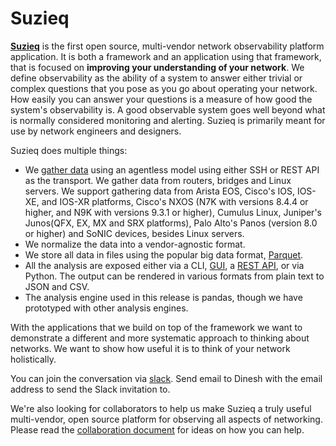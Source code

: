 # Suzieq

[**Suzieq**](https://github.com/netenglabs/suzieq/) is the first open source, multi-vendor network observability platform application. It is both a framework and an application using that framework, that is focused on 
**improving your understanding of your network**.  We define observability as the ability of a system to 
answer either trivial or complex questions that you pose as you go about operating your network. How easily 
you can answer your questions is a measure of how good the system's observability is. A good observable 
system goes well beyond what is normally considered monitoring and alerting. Suzieq is primarily meant for use by network engineers and designers.

Suzieq does multiple things:

* We [gather data](https://suzieq.readthedocs.io/en/latest/poller/) using an agentless model using either SSH or REST API as the transport. We gather data from routers, bridges and Linux servers. We support gathering data from Arista EOS, Cisco's IOS, IOS-XE, and IOS-XR platforms, Cisco's NXOS (N7K with versions 8.4.4 or higher, and N9K with versions 9.3.1 or higher), Cumulus Linux, Juniper's Junos(QFX, EX, MX and SRX platforms), Palo Alto's Panos (version 8.0 or higher) and SoNIC devices, besides Linux servers.
* We normalize the data into a vendor-agnostic format.
* We store all data in files using the popular big data format, [Parquet](https://parquet.apache.org/). 
* All the analysis are exposed either via a CLI, [GUI](https://suzieq.readthedocs.io/en/latest/gui/), a [REST API](https://suzieq.readthedocs.io/en/latest/rest-server/), or via Python. The output can be rendered in various formats from plain text to JSON and CSV.
* The analysis engine used in this release is pandas, though we have prototyped with other analysis engines.

With the applications that we build on top of the framework we want to demonstrate a different and more 
systematic approach to thinking about networks. We want to show how useful it is to think of your network holistically.

You can join the conversation via [slack](https://netenglabs.slack.com). Send email to Dinesh with the email address to send the Slack invitation to. 

We're also looking for collaborators to help us make Suzieq a truly useful multi-vendor, open source platform 
for observing all aspects of networking. Please read the [collaboration document](https://github.com/netenglabs/suzieq/blob/master/CONTRIBUTING.md) for
ideas on how you can help.
